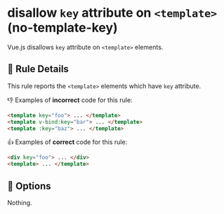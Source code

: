# disallow `key` attribute on `<template>` (no-template-key)

Vue.js disallows `key` attribute on `<template>` elements.

## :book: Rule Details

This rule reports the `<template>` elements which have `key` attribute.

:-1: Examples of **incorrect** code for this rule:

```html
<template key="foo"> ... </template>
<template v-bind:key="bar"> ... </template>
<template :key="baz"> ... </template>
```

:+1: Examples of **correct** code for this rule:

```html
<div key="foo"> ... </div>
<template> ... </template>
```

## :wrench: Options

Nothing.

